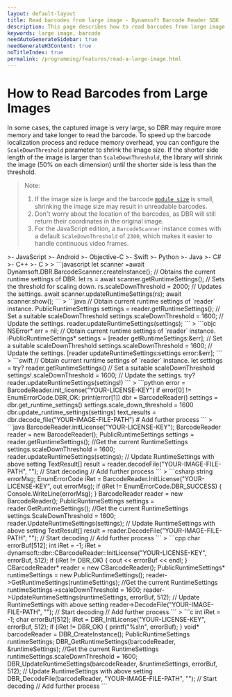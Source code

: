```yaml
---
layout: default-layout
title: Read barcodes from large image - Dynamsoft Barcode Reader SDK
description: This page describes how to read barcodes from large image in Dynamsoft Barcode Reader SDK.
keywords: large image, barcode
needAutoGenerateSidebar: true
needGenerateH3Content: true
noTitleIndex: true
permalink: /programming/features/read-a-large-image.html
---
```


# How to Read Barcodes from Large Images

In some cases, the captured image is very large, so DBR may require more memory and take longer to read the barcode. To speed up the barcode localization process and reduce memory overhead, you can configure the `ScaleDownThreshold` parameter to shrink the image size. If the shorter side length of the image is larger than `ScaleDownThreshold`, the library will shrink the image (50% on each dimension) until the shorter side is less than the threshold.

>Note:
>
>1. If the image size is large and the barcode [`module size`](read-barcodes-with-small-module-size.md) is small, shrinking the image size may result in unreadable barcodes.
>2. Don't worry about the location of the barcodes, as DBR will still return their coordinates in the original image.
>3. For the JavaScript edition, a `BarcodeScanner` instance comes with a default `ScaleDownThreshold` of `2300`, which makes it easier to handle continuous video frames.

<div class="sample-code-prefix template2"></div>
   >- JavaScript
   >- Android
   >- Objective-C
   >- Swift
   >- Python
   >- Java
   >- C#
   >- C++
   >- C
   >
>
```javascript
let scanner =await Dynamsoft.DBR.BarcodeScanner.createInstance();
// Obtains the current runtime settings of DBR.
let rs = await scanner.getRuntimeSettings();
// Sets the threshold for scaling down.
rs.scaleDownThreshold = 2000;
// Updates the settings.
await scanner.updateRuntimeSettings(rs);
await scanner.show();
```
>
```java
// Obtain current runtime settings of `reader` instance.
PublicRuntimeSettings settings = reader.getRuntimeSettings();
// Set a suitable scaleDownThreshold
settings.scaleDownThreshold = 1600;
// Update the settings.
reader.updateRuntimeSettings(settings);
```
>
```objc
NSError* err = nil;
// Obtain current runtime settings of `reader` instance.
iPublicRuntimeSettings* settings = [reader getRuntimeSettings:&err];
// Set a suitable scaleDownThreshold
settings.scaleDownThreshold = 1600;
// Update the settings.
[reader updateRuntimeSettings:settings error:&err];
```
>
```swift
// Obtain current runtime settings of `reader` instance.
let settings = try? reader.getRuntimeSettings()
// Set a suitable scaleDownThreshold
settings!.scaleDownThreshold = 1600;
// Update the settings.
try? reader.updateRuntimeSettings(settings!)
```
>
```python
error = BarcodeReader.init_license("YOUR-LICENSE-KEY")
if error[0] != EnumErrorCode.DBR_OK:
    print(error[1])
dbr = BarcodeReader()
settings = dbr.get_runtime_settings()
settings.scale_down_threshold = 1600
dbr.update_runtime_settings(settings)
text_results = dbr.decode_file("YOUR-IMAGE-FILE-PATH")
# Add further process
```
>
```java
BarcodeReader.initLicense("YOUR-LICENSE-KEY");
BarcodeReader reader = new BarcodeReader();
PublicRuntimeSettings settings = reader.getRuntimeSettings(); //Get the current RuntimeSettings
settings.scaleDownThreshold = 1600;
reader.updateRuntimeSettings(settings); // Update RuntimeSettings with above setting
TextResult[] result = reader.decodeFile("YOUR-IMAGE-FILE-PATH", ""); // Start decoding
// Add further process
```
>
```csharp
string errorMsg;
EnumErrorCode iRet = BarcodeReader.InitLicense("YOUR-LICENSE-KEY", out errorMsg);
if (iRet != EnumErrorCode.DBR_SUCCESS)
{
    Console.WriteLine(errorMsg);
}
BarcodeReader reader = new BarcodeReader();
PublicRuntimeSettings settings = reader.GetRuntimeSettings(); //Get the current RuntimeSettings
settings.ScaleDownThreshold = 1600;
reader.UpdateRuntimeSettings(settings); // Update RuntimeSettings with above setting
TextResult[] result = reader.DecodeFile("YOUR-IMAGE-FILE-PATH", ""); // Start decoding
// Add further process
```
>
```cpp
char errorBuf[512];
int iRet = -1;
iRet = dynamsoft::dbr::CBarcodeReader::InitLicense("YOUR-LICENSE-KEY", errorBuf, 512);
if (iRet != DBR_OK)
{
    cout << errorBuf << endl;
}
CBarcodeReader* reader = new CBarcodeReader();
PublicRuntimeSettings* runtimeSettings = new PublicRuntimeSettings();
reader->GetRuntimeSettings(runtimeSettings); //Get the current RuntimeSettings
runtimeSettings->scaleDownThreshold = 1600;
reader->UpdateRuntimeSettings(runtimeSettings, errorBuf, 512); // Update RuntimeSettings with above setting
reader->DecodeFile("YOUR-IMAGE-FILE-PATH", ""); // Start decoding
// Add further process
```
>
```c
int iRet = -1;
char errorBuf[512];
iRet = DBR_InitLicense("YOUR-LICENSE-KEY", errorBuf, 512);
if (iRet != DBR_OK)
{
    printf("%s\n", errorBuf);
}
void* barcodeReader = DBR_CreateInstance();
PublicRuntimeSettings runtimeSettings;
DBR_GetRuntimeSettings(barcodeReader, &runtimeSettings); //Get the current RuntimeSettings
runtimeSettings.scaleDownThreshold = 1600;
DBR_UpdateRuntimeSettings(barcodeReader, &runtimeSettings, errorBuf, 512); // Update RuntimeSettings with above setting
DBR_DecodeFile(barcodeReader, "YOUR-IMAGE-FILE-PATH", ""); // Start decoding
// Add further process
```
